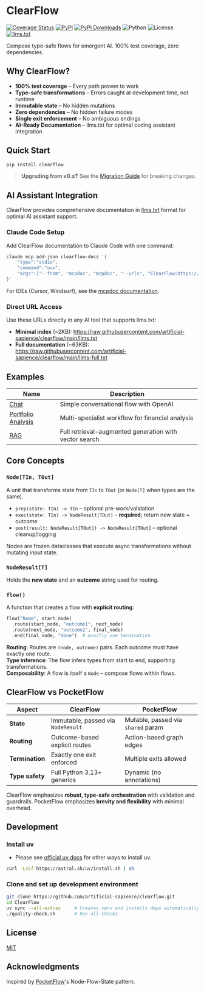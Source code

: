 # ClearFlow

[![Coverage Status](https://coveralls.io/repos/github/artificial-sapience/clearflow/badge.svg?branch=main)](https://coveralls.io/github/artificial-sapience/clearflow?branch=main)
[![PyPI](https://badge.fury.io/py/clearflow.svg)](https://pypi.org/project/clearflow/)
[![PyPI Downloads](https://static.pepy.tech/personalized-badge/clearflow?period=total&units=INTERNATIONAL_SYSTEM&left_color=BLACK&right_color=GREEN&left_text=downloads)](https://pepy.tech/projects/clearflow)
![Python](https://img.shields.io/badge/Python-3.13%2B-blue)
![License](https://img.shields.io/badge/License-MIT-yellow)
[![llms.txt](https://img.shields.io/badge/llms.txt-green)](https://raw.githubusercontent.com/artificial-sapience/clearflow/main/llms.txt)

Compose type-safe flows for emergent AI. 100% test coverage, zero dependencies.

## Why ClearFlow?

- **100% test coverage** – Every path proven to work
- **Type-safe transformations** – Errors caught at development time, not runtime
- **Immutable state** – No hidden mutations
- **Zero dependencies** – No hidden failure modes
- **Single exit enforcement** – No ambiguous endings
- **AI-Ready Documentation** – llms.txt for optimal coding assistant integration

## Quick Start

```bash
pip install clearflow
```

> **Upgrading from v0.x?** See the [Migration Guide](MIGRATION.md) for breaking changes.

## AI Assistant Integration

ClearFlow provides comprehensive documentation in [llms.txt](https://llmstxt.org/) format for optimal AI assistant support.

### Claude Code Setup

Add ClearFlow documentation to Claude Code with one command:

```bash
claude mcp add-json clearflow-docs '{
    "type":"stdio",
    "command":"uvx",
    "args":["--from", "mcpdoc", "mcpdoc", "--urls", "ClearFlow:https://raw.githubusercontent.com/artificial-sapience/clearflow/main/llms.txt"]
}'
```

For IDEs (Cursor, Windsurf), see the [mcpdoc documentation](https://github.com/langchain-ai/mcpdoc#configuration).

### Direct URL Access

Use these URLs directly in any AI tool that supports llms.txt:

- **Minimal index** (~2KB): <https://raw.githubusercontent.com/artificial-sapience/clearflow/main/llms.txt>
- **Full documentation** (~63KB): <https://raw.githubusercontent.com/artificial-sapience/clearflow/main/llms-full.txt>

## Examples

| Name | Description |
|------|-------------|
| [Chat](examples/chat/) | Simple conversational flow with OpenAI |
| [Portfolio Analysis](examples/portfolio_analysis/) | Multi-specialist workflow for financial analysis |
| [RAG](examples/rag/) | Full retrieval-augmented generation with vector search |

## Core Concepts

### `Node[TIn, TOut]`

A unit that transforms state from `TIn` to `TOut` (or `Node[T]` when types are the same).

- `prep(state: TIn) -> TIn` – optional pre-work/validation  
- `exec(state: TIn) -> NodeResult[TOut]` – **required**; return new state + outcome  
- `post(result: NodeResult[TOut]) -> NodeResult[TOut]` – optional cleanup/logging  

Nodes are frozen dataclasses that execute async transformations without mutating input state.

### `NodeResult[T]`

Holds the **new state** and an **outcome** string used for routing.

### `flow()`

A function that creates a flow with **explicit routing**:

```python
flow("Name", start_node)
  .route(start_node, "outcome1", next_node)
  .route(next_node, "outcome2", final_node)
  .end(final_node, "done")  # exactly one termination
```

**Routing**: Routes are `(node, outcome)` pairs. Each outcome must have exactly one route.  
**Type inference**: The flow infers types from start to end, supporting transformations.  
**Composability**: A flow is itself a `Node` – compose flows within flows.

## ClearFlow vs PocketFlow

| Aspect | ClearFlow | PocketFlow |
|--------|-----------|------------|
| **State** | Immutable, passed via `NodeResult` | Mutable, passed via `shared` param |
| **Routing** | Outcome-based explicit routes | Action-based graph edges |
| **Termination** | Exactly one exit enforced | Multiple exits allowed |
| **Type safety** | Full Python 3.13+ generics | Dynamic (no annotations) |

ClearFlow emphasizes **robust, type-safe orchestration** with validation and guardrails. PocketFlow emphasizes **brevity and flexibility** with minimal overhead.

## Development

### Install uv

- Please see [official uv docs](https://docs.astral.sh/uv/getting-started/installation/#installation-methods) for other ways to install uv.

```bash
curl -LsSf https://astral.sh/uv/install.sh | sh
```

### Clone and set up development environment

```bash
git clone https://github.com/artificial-sapience/clearflow.git
cd ClearFlow
uv sync --all-extras     # Creates venv and installs deps automatically
./quality-check.sh       # Run all checks
```

## License

[MIT](LICENSE)

## Acknowledgments

Inspired by [PocketFlow](https://github.com/The-Pocket/PocketFlow)'s Node-Flow-State pattern.
